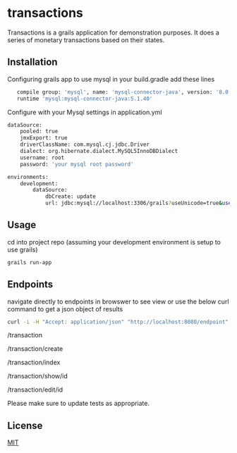 # transactions

Transactions is a grails application for demonstration purposes. It does a series of monetary transactions based on their states.

## Installation

Configuring grails app to use mysql in your build.gradle add these lines
```bash
   compile group: 'mysql', name: 'mysql-connector-java', version: '8.0.16'
   runtime 'mysql:mysql-connector-java:5.1.40'
```
Configure with your Mysql settings in application.yml
```bash
dataSource:
    pooled: true
    jmxExport: true
    driverClassName: com.mysql.cj.jdbc.Driver
    dialect: org.hibernate.dialect.MySQL5InnoDBDialect
    username: root
    password: 'your mysql root password'
```

```bash
environments:
    development:
        dataSource:
            dbCreate: update
            url: jdbc:mysql://localhost:3306/grails?useUnicode=true&useJDBCCompliantTimezoneShift=true&useLegacyDatetimeCode=false&serverTimezone=UTC
```

## Usage
cd into project repo (assuming your development environment is setup to use grails)
```bash
grails run-app
```

## Endpoints

navigate directly to endpoints in browswer to see view or use the below curl command to get a json object of results

```bash
curl -i -H "Accept: application/json" "http://localhost:8080/endpoint"
```
/transaction

/transaction/create

/transaction/index

/transaction/show/id

/transaction/edit/id

Please make sure to update tests as appropriate.

## License
[MIT](https://choosealicense.com/licenses/mit/)
